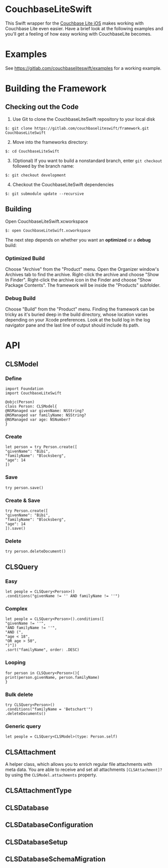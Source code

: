 # CouchbaseLiteSwift

This Swift wrapper for the [Couchbase Lite iOS](https://github.com/couchbase/couchbase-lite-ios) makes working with Couchbase Lite even easier. Have a brief look at the following examples and you'll get a feeling of how easy working with CouchbaseLite becomes.

# Examples

See https://gitlab.com/couchbaseliteswift/examples for a working example.

# Building the Framework

## Checking out the Code

1. Use Git to clone the CouchbaseLiteSwift repository to your local disk

```
$: git clone https://gitlab.com/couchbaseliteswift/framework.git CouchbaseLiteSwift
```

2. Move into the frameworks directory:

```
$: cd CouchbaseLiteSwift
```

3. (Optional) If you want to build a nonstandard branch, enter `git checkout` followed by the branch name:

```
$: git checkout development
```

4. Checkout the CouchbaseLiteSwift dependencies

```
$: git submodule update --recursive
```

## Building

Open CouchbaseLiteSwift.xcworkspace

```
$: open CouchbaseLiteSwift.xcworkspace
```

The next step depends on whether you want an **optimized** or a **debug** build:

### Optimized Build
Choose "Archive" from the "Product" menu.
Open the Organizer window's Archives tab to find the archive.
Right-click the archive and choose "Show In Finder".
Right-click the archive icon in the Finder and choose "Show Package Contents".
The framework will be inside the "Products" subfolder.

### Debug Build
Choose "Build" from the "Product" menu.
Finding the framework can be tricky as it's buried deep in the build directory, whose location varies depending on your Xcode preferences. Look at the build log in the log navigator pane and the last line of output should include its path.

# API

## CLSModel

### Define

```
import Foundation
import CouchbaseLiteSwift

@objc(Person)
class Person: CLSModel{
@NSManaged var givenName: NSString?
@NSManaged var familyName: NSString?
@NSManaged var age: NSNumber?
}
```

### Create
```
let person = try Person.create([
"givenName": "Bibi",
"familyName": "Blocksberg",
"age": 14
])
```

### Save
```
try person.save()
```

### Create & Save
```
try Person.create([
"givenName": "Bibi",
"familyName": "Blocksberg",
"age": 14
]).save()
```

### Delete
```
try person.deleteDocument()
```

## CLSQuery

### Easy

```
let people = CLSQuery<Person>()
.conditions("givenName != '' AND familyName != ''")
```

### Complex

```
let people = CLSQuery<Person>().conditions([
"givenName != ''",
"AND familyName != ''",
"AND (",
"age < 18",
"OR age > 50",
")"])
.sort("familyName", order: .DESC)
```

### Looping
```
for person in CLSQuery<Person>(){
print(person.givenName, person.familyName)
}
```

### Bulk delete

```
try CLSQuery<Person>()
.conditions("familyName = 'Betschart'")
.deleteDocuments()
```

### Generic query

```
let people = CLSQuery<CLSModel>(type: Person.self)
```

## CLSAttachment

A helper class, which allows you to enrich regular file attachments with meta data.
You are able to receive and set all attachments `[CLSAttachment]?` by using the `CLSModel.attachments` property.

## CLSAttachmentType

## CLSDatabase

## CLSDatabaseConfiguration

## CLSDatabaseSetup

## CLSDatabaseSchemaMigration
